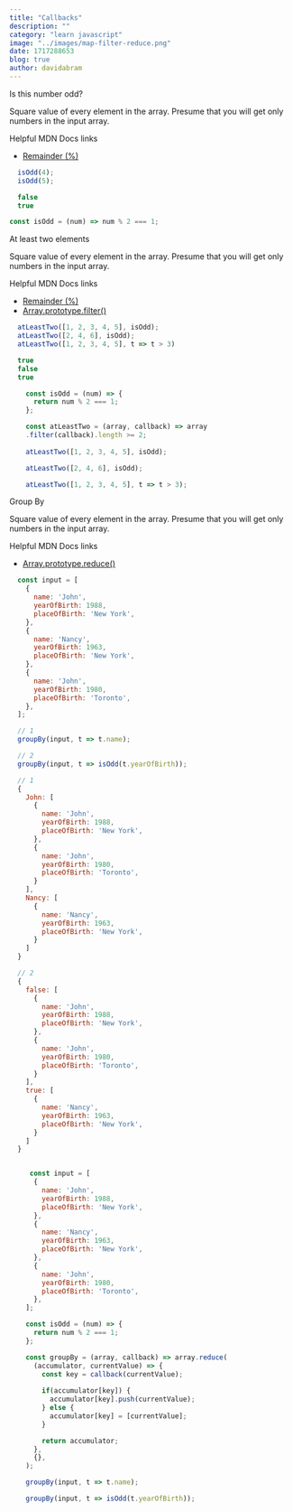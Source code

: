 ```yaml
---
title: "Callbacks"
description: ""
category: "learn javascript"
image: "../images/map-filter-reduce.png"
date: 1717288653
blog: true
author: davidabram
---
```


<typography id="is-odd" element="h2">Is this number odd?</typography>

Square value of every element in the array. Presume that you will get only numbers in the input array.

<typography element="h4">Helpful MDN Docs links</typography>

- [Remainder (%)](https://developer.mozilla.org/en-US/docs/Web/JavaScript/Reference/Operators/Remainder)

<row>

  <column>

  ```javascript
    isOdd(4);
    isOdd(5);
  ```

  </column>

  <column>

  ```javascript
    false
    true
  ```
  </column>

</row>


<list-toggle title="Solution">

```javascript
const isOdd = (num) => num % 2 === 1;

```

</list-toggle>

<typography id="array-squared" element="h2">At least two elements</typography>

Square value of every element in the array. Presume that you will get only numbers in the input array.

<typography element="h4">Helpful MDN Docs links</typography>

- [Remainder (%)](https://developer.mozilla.org/en-US/docs/Web/JavaScript/Reference/Operators/Remainder)
- [Array.prototype.filter()](https://developer.mozilla.org/en-US/docs/Web/JavaScript/Reference/Global_Objects/Array/filter)

<row>

  <column>

  ```javascript
    atLeastTwo([1, 2, 3, 4, 5], isOdd);
    atLeastTwo([2, 4, 6], isOdd);
    atLeastTwo([1, 2, 3, 4, 5], t => t > 3)
  ```

  </column>

  <column>

  ```javascript
    true
    false
    true
  ```
  </column>

</row>


<list-toggle title="Solution">

```javascript
    const isOdd = (num) => {
      return num % 2 === 1;
    };

    const atLeastTwo = (array, callback) => array
    .filter(callback).length >= 2;
    
    atLeastTwo([1, 2, 3, 4, 5], isOdd);

    atLeastTwo([2, 4, 6], isOdd);

    atLeastTwo([1, 2, 3, 4, 5], t => t > 3);

```

</list-toggle>

<typography id="group-by" element="h2">Group By</typography>

Square value of every element in the array. Presume that you will get only numbers in the input array.

<typography element="h4">Helpful MDN Docs links</typography>

- [Array.prototype.reduce()](https://developer.mozilla.org/en-US/docs/Web/JavaScript/Reference/Global_Objects/Array/Reduce)

<row>

  <column>

  ```javascript
    const input = [
      {
        name: 'John',
        yearOfBirth: 1988,
        placeOfBirth: 'New York',
      },
      {
        name: 'Nancy',
        yearOfBirth: 1963,
        placeOfBirth: 'New York',
      },
      {
        name: 'John',
        yearOfBirth: 1980,
        placeOfBirth: 'Toronto',
      },
    ];

    // 1
    groupBy(input, t => t.name);

    // 2
    groupBy(input, t => isOdd(t.yearOfBirth));
  ```

  </column>

  <column>

  ```javascript
    // 1
    {
      John: [
        {
          name: 'John',
          yearOfBirth: 1988,
          placeOfBirth: 'New York',
        },
        {
          name: 'John',
          yearOfBirth: 1980,
          placeOfBirth: 'Toronto',
        }
      ],
      Nancy: [
        {
          name: 'Nancy',
          yearOfBirth: 1963,
          placeOfBirth: 'New York',
        }
      ]
    }

    // 2
    {
      false: [
        {
          name: 'John',
          yearOfBirth: 1988,
          placeOfBirth: 'New York',
        },
        {
          name: 'John',
          yearOfBirth: 1980,
          placeOfBirth: 'Toronto',
        }
      ],
      true: [
        {
          name: 'Nancy',
          yearOfBirth: 1963,
          placeOfBirth: 'New York',
        }
      ]
    }
  ```
  </column>

</row>


<list-toggle title="Solution">

```javascript

     const input = [
      {
        name: 'John',
        yearOfBirth: 1988,
        placeOfBirth: 'New York',
      },
      {
        name: 'Nancy',
        yearOfBirth: 1963,
        placeOfBirth: 'New York',
      },
      {
        name: 'John',
        yearOfBirth: 1980,
        placeOfBirth: 'Toronto',
      },
    ];

    const isOdd = (num) => {
      return num % 2 === 1;
    };

    const groupBy = (array, callback) => array.reduce(
      (accumulator, currentValue) => {
        const key = callback(currentValue);
        
        if(accumulator[key]) {
          accumulator[key].push(currentValue);
        } else {
          accumulator[key] = [currentValue];
        }

        return accumulator;
      },
      {},
    );

    groupBy(input, t => t.name);

    groupBy(input, t => isOdd(t.yearOfBirth));

```

</list-toggle>
